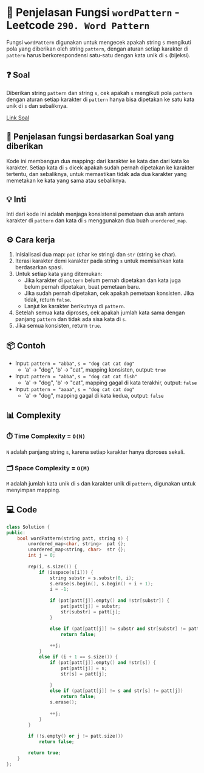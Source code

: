 # 📝 Penjelasan Fungsi `wordPattern` - Leetcode `290. Word Pattern`

Fungsi `wordPattern` digunakan untuk mengecek apakah string `s` mengikuti pola yang diberikan oleh string `pattern`, dengan aturan setiap karakter di `pattern` harus berkorespondensi satu-satu dengan kata unik di `s` (bijeksi).

## ❓ Soal

Diberikan string `pattern` dan string `s`, cek apakah `s` mengikuti pola `pattern` dengan aturan setiap karakter di `pattern` hanya bisa dipetakan ke satu kata unik di `s` dan sebaliknya.

[Link Soal](https://leetcode.com/problems/word-pattern/description/)

## 🔗 Penjelasan fungsi berdasarkan Soal yang diberikan

Kode ini membangun dua mapping: dari karakter ke kata dan dari kata ke karakter. Setiap kata di `s` dicek apakah sudah pernah dipetakan ke karakter tertentu, dan sebaliknya, untuk memastikan tidak ada dua karakter yang memetakan ke kata yang sama atau sebaliknya.

## 💡 Inti

Inti dari kode ini adalah menjaga konsistensi pemetaan dua arah antara karakter di `pattern` dan kata di `s` menggunakan dua buah `unordered_map`.

## ⚙️ Cara kerja

1. Inisialisasi dua map: `pat` (char ke string) dan `str` (string ke char).
2. Iterasi karakter demi karakter pada string `s` untuk memisahkan kata berdasarkan spasi.
3. Untuk setiap kata yang ditemukan:
   - Jika karakter di `pattern` belum pernah dipetakan dan kata juga belum pernah dipetakan, buat pemetaan baru.
   - Jika sudah pernah dipetakan, cek apakah pemetaan konsisten. Jika tidak, return `false`.
   - Lanjut ke karakter berikutnya di `pattern`.
4. Setelah semua kata diproses, cek apakah jumlah kata sama dengan panjang `pattern` dan tidak ada sisa kata di `s`.
5. Jika semua konsisten, return `true`.

## 📦 Contoh

- Input: `pattern = "abba"`, `s = "dog cat cat dog"`
  - 'a' → "dog", 'b' → "cat", mapping konsisten, output: `true`
- Input: `pattern = "abba"`, `s = "dog cat cat fish"`
  - 'a' → "dog", 'b' → "cat", mapping gagal di kata terakhir, output: `false`
- Input: `pattern = "aaaa"`, `s = "dog cat cat dog"`
  - 'a' → "dog", mapping gagal di kata kedua, output: `false`

## 📊 Complexity

### ⏱️ Time Complexity = `O(N)`

`N` adalah panjang string `s`, karena setiap karakter hanya diproses sekali.

### 🗂️ Space Complexity = `O(M)`

`M` adalah jumlah kata unik di `s` dan karakter unik di `pattern`, digunakan untuk menyimpan mapping.

## 💻 Code

```cpp []
class Solution {
public:
    bool wordPattern(string patt, string s) {
        unordered_map<char, string>  pat {};
        unordered_map<string, char>  str {};
        int j = 0;
        
        rep(i, s.size()) {
            if (isspace(s[i])) {
                string substr = s.substr(0, i); 
                s.erase(s.begin(), s.begin() + i + 1);
                i = -1;
                
                if (pat[patt[j]].empty() and !str[substr]) {
                    pat[patt[j]] = substr;
                    str[substr] = patt[j];
                }

                else if (pat[patt[j]] != substr and str[substr] != patt[j])
                    return false;
                
                ++j;
            }
            else if (i + 1 == s.size()) {
                if (pat[patt[j]].empty() and !str[s]) {
                    pat[patt[j]] = s;
                    str[s] = patt[j];
                    
                }
                else if (pat[patt[j]] != s and str[s] != patt[j]) 
                    return false;
                s.erase();
                
                ++j;
            }
        }
        
        if (!s.empty() or j != patt.size())
            return false;

        return true;
    }
};
```
